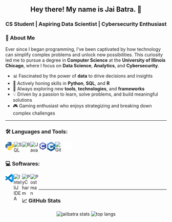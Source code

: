 <h2 align="center">Hey there! My name is Jai Batra. 👋</h2>
<h3 align="center">CS Student | Aspiring Data Scientist | Cybersecurity Enthusiast</h3>


### 🚀 About Me

Ever since I began programming, I’ve been captivated by how technology can simplify complex problems and unlock new possibilities. This curiosity led me to pursue a degree in **Computer Science** at the **University of Illinois Chicago**, where I focus on **Data Science**, **Analytics**, and **Cybersecurity**.

- 📊 Fascinated by the power of **data** to drive decisions and insights  
- 🧠 Actively honing skills in **Python**, **SQL**, and **R**  
- 🔧 Always exploring new **tools**, **technologies**, and **frameworks**  
- 💡 Driven by a passion to learn, solve problems, and build meaningful solutions  
- 🎮 Gaming enthusiast who enjoys strategizing and breaking down complex challenges

---

### 🛠️ Languages and Tools:

<a href="https://www.python.org" target="_blank">
  <img align="left" alt="Python" width="26px" src="https://github.com/Aakarsh-B/trying-repos/blob/master/python-5.svg?raw=true" />
</a>
<a href="https://www.w3schools.com/sql/" target="_blank">
  <img align="left" alt="SQL" width="26px" src="https://cdn.jsdelivr.net/gh/devicons/devicon/icons/mysql/mysql-original.svg" />
</a>
<a href="https://www.r-project.org/" target="_blank">
  <img align="left" alt="R" width="26px" src="https://cdn.jsdelivr.net/gh/devicons/devicon/icons/r/r-original.svg" />
</a>
<a href="https://www.java.com/" target="_blank">
  <img align="left" alt="Java" width="26px" src="https://cdn.jsdelivr.net/gh/devicons/devicon/icons/java/java-original.svg" />
</a>
<a href="https://www.cprogramming.com/" target="_blank">
  <img align="left" alt="C" width="26px" src="https://github.com/Aakarsh-B/trying-repos/blob/master/c-programming.png" />
</a>
<a href="https://www.w3schools.com/cpp/" target="_blank">
  <img align="left" alt="C++" width="26px" src="https://github.com/Aakarsh-B/trying-repos/blob/master/c++.png" />
</a>
<a href="https://git-scm.com/" target="_blank">
  <img align="left" alt="Git" width="26px" src="https://www.vectorlogo.zone/logos/git-scm/git-scm-icon.svg" />
</a>
<img align="left" alt="GitHub" width="26px" src="https://github.com/Aakarsh-B/trying-repos/blob/master/github.svg" />

<br />
<br />

### 💻 Softwares:

<a href="https://code.visualstudio.com/" target="_blank">
  <img align="left" alt="Visual Studio Code" width="26px" src="https://raw.githubusercontent.com/github/explore/80688e429a7d4ef2fca1e82350fe8e3517d3494d/topics/visual-studio-code/visual-studio-code.png" />
</a>
<a href="https://www.jetbrains.com/idea/" target="_blank">
  <img align="left" alt="IntelliJ IDEA" width="26px" src="https://cdn.jsdelivr.net/gh/devicons/devicon/icons/intellij/intellij-original.svg" />
</a>
<a href="https://www.jetbrains.com/pycharm/" target="_blank">
  <img align="left" alt="PyCharm" width="26px" src="https://cdn.jsdelivr.net/gh/devicons/devicon/icons/pycharm/pycharm-original.svg" />
</a>
<a href="https://www.postman.com/" target="_blank">
  <img align="left" alt="Postman" width="26px" src="https://cdn.jsdelivr.net/gh/devicons/devicon/icons/postman/postman-original.svg" />
</a>

<br />
<br />

---

### 📈 GitHub Stats

<p align="center">
  <img src="https://github-readme-stats.vercel.app/api?username=jaiibatra&show_icons=true&theme=radical" alt="jaiibatra stats"/>
  <img src="https://github-readme-stats.vercel.app/api/top-langs/?username=jaiibatra&layout=compact&theme=radical" alt="top langs"/>
</p>




<!---
jaiibatra/jaiibatra is a ✨ special ✨ repository because its `README.md` (this file) appears on your GitHub profile.
You can click the Preview link to take a look at your changes.
--->
